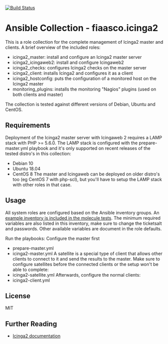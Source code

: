 [![Build Status](https://travis-ci.com/fiaasco/icinga2.svg?branch=master)](https://travis-ci.com/fiaasco/icinga2)

# Ansible Collection - fiaasco.icinga2

This is a role collection for the complete management of Icinga2 master and clients.
A brief overview of the included roles:

* icinga2\_master: install and configure an Icinga2 master server
* icinga2\_icingaweb2: install and configure Icingaweb2
* icinga2\_checks: configures Icinga2 checks on the master server
* icinga2\_client: installs Icinga2 and configures it as a client
* icinga2\_hostconfig: puts the configuration of a monitored host on the Icinga2 master
* monitoring\_plugins: installs the monitoring "Nagios" plugins (used on both clients and master)

The collection is tested against different versions of Debian, Ubuntu and CentOS.

## Requirements

Deployment of the Icinga2 master server with Icingaweb 2 requires a LAMP stack with PHP >= 5.6.0. The LAMP stack is configured with the prepare-master.yml playbook and it's only supported on recent releases of the tested distro's in this collection:
* Debian 10
* Ubuntu 18.04
* CentOS 8
The master and Icingaweb can be deployed on older distro's too (eg CentOS 7 with php-scl), but you'll have to setup the LAMP stack with other roles in that case.

## Usage

All system roles are configured based on the Ansible inventory groups. An [example inventory is included in the molecule tests](https://github.com/fiaasco/icinga2/blob/master/molecule/default/molecule.yml). The minimum required variables are also listed in this inventory, make sure to change the ticketsalt and passwords. Other available variables are document in the role defaults.

Run the playbooks:
Configure the master first
* prepare-master.yml
* icinga2-master.yml
A satellite is a special type of client that allows other clients to connect to it and send the results to the master. Make sure to configure satellites before the connected clients or the setup won't be able to complete:
* icinga2-satellite.yml
Afterwards, configure the normal clients:
* icinga2-client.yml


## License

MIT

## Further Reading

* [Icinga2 documentation](https://icinga.com/docs/)
